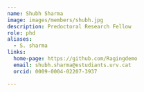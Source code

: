 ```yaml
---
name: Shubh Sharma
image: images/members/shubh.jpg
description: Predoctoral Research Fellow
role: phd
aliases:
  - S. sharma
links:
  home-page: https://github.com/Ragingdemo
  email: shubh.sharma@estudiants.urv.cat
  orcid: 0009-0004-02207-3937

---
```



